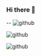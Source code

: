 ### Hi there 👋
--
![github](https://img.shields.io/badge/GitHub-000000?style=for-the-badge&logo=GitHub&logoColor=white)

![github](https://img.shields.io/badge/Visual_Studio-5C2D91?style=for-the-badge&logo=visual%20studio&logoColor=white)

![github](https://img.shields.io/badge/C-00599C?style=for-the-badge&logo=c&logoColor=white)

<!--
**DsiDerInKo/DsiDerInKo** is a ✨ _special_ ✨ repository because its `README.md` (this file) appears on your GitHub profile.

Here are some ideas to get you started:

- 🔭 I’m currently working on ...
- 🌱 I’m currently learning ...
- 👯 I’m looking to collaborate on ...
- 🤔 I’m looking for help with ...
- 💬 Ask me about ...
- 📫 How to reach me: ...
- 😄 Pronouns: ...
- ⚡ Fun fact: ...
-->
